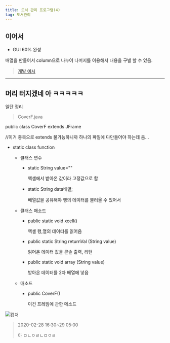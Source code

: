 ```yaml
---
title: 도서 관리 프로그램(4)
tag: 도서관리
---
```




## 이어서

+ GUI 60% 완성

배열을 만들어서 column으로 나누어 나머지를 이용해서 내용을 구별 할 수 있음.

> [개발 예시](https://sime.tistory.com/50)



---



## 머리 터지겠네 아 ㅋㅋㅋㅋㅋ

일단 정리

> CoverF.java 

public class CoverF extends JFrame

//이거 중복으로 extends 불가능하니까 하나의 파일에 다만들어야 하는데 음...

+ static class function

  + 클래스 변수

    + static String value=""

       엑셀에서 받아온 값이라 고정값으로 함

    + static String data배열;

       배열값을 공유해야 행의 데이터를 불러올 수 있어서

  + 클래스 매소드

    + public static void xcell()

       엑셀 행,열의 데이터를 읽어옴

    + public static String returnVal (String value)

       읽어온 데이터 값을 콘솔 출력, 리턴

    + public static void array (String value)

       받아온 데이터를 2차 배열에 넣음

  + 매소드 

    + public CoverF()

       이건 프레임에 관한 메소드

![캡처](C:\Users\82109\Documents\GitHub\dongsub-joung.github.io2\_posts\2020-02-28-도서-관리.assets\75587172-3f8ee380-5ab9-11ea-963c-791a74a95505.JPG)

> 2020-02-28 16:30~29 05:00
>
> 아 ㅁㄴㅇㄹㄴㅁㅇㄹ



